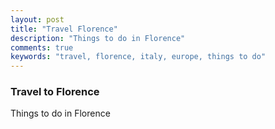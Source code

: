 ```yaml
---
layout: post
title: "Travel Florence"
description: "Things to do in Florence"
comments: true
keywords: "travel, florence, italy, europe, things to do"
---
```


### Travel to Florence

Things to do in Florence
